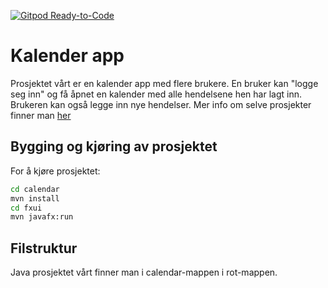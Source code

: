 [![Gitpod Ready-to-Code](https://img.shields.io/badge/Gitpod-Ready--to--Code-blue?logo=gitpod)](https://gitpod.stud.ntnu.no/#https://gitlab.stud.idi.ntnu.no/it1901/groups-2021/gr2156/gr2156)

# Kalender app

Prosjektet vårt er en kalender app med flere brukere. En bruker kan "logge seg inn" og få åpnet en kalender med alle hendelsene hen har lagt inn. Brukeren kan også legge inn nye hendelser.
Mer info om selve prosjekter finner man
[her](https://gitlab.stud.idi.ntnu.no/it1901/groups-2021/gr2156/gr2156/blob/master/calendar/readme.md)

## Bygging og kjøring av prosjektet

For å kjøre prosjektet:

```bash
cd calendar
mvn install
cd fxui
mvn javafx:run
```

## Filstruktur

Java prosjektet vårt finner man i calendar-mappen i rot-mappen.
